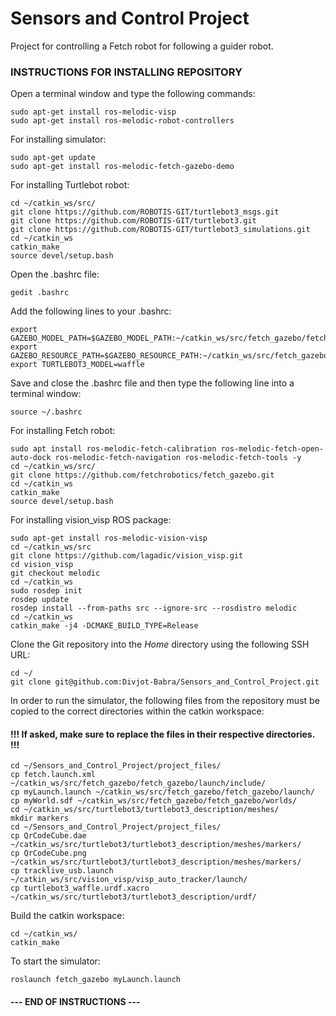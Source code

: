 # Sensors and Control Project
Project for controlling a Fetch robot for following a guider robot.

### INSTRUCTIONS FOR INSTALLING REPOSITORY

Open a terminal window and type the following commands:
```
sudo apt-get install ros-melodic-visp
sudo apt-get install ros-melodic-robot-controllers
```

For installing simulator:
```
sudo apt-get update
sudo apt-get install ros-melodic-fetch-gazebo-demo
```

For installing Turtlebot robot:
```
cd ~/catkin_ws/src/  
git clone https://github.com/ROBOTIS-GIT/turtlebot3_msgs.git  
git clone https://github.com/ROBOTIS-GIT/turtlebot3.git  
git clone https://github.com/ROBOTIS-GIT/turtlebot3_simulations.git  
cd ~/catkin_ws
catkin_make
source devel/setup.bash
```

Open the .bashrc file:
```
gedit .bashrc
```

Add the following lines to your .bashrc:
```
export GAZEBO_MODEL_PATH=$GAZEBO_MODEL_PATH:~/catkin_ws/src/fetch_gazebo/fetch_gazebo/models/gazebo_models_worlds_collection/models
export GAZEBO_RESOURCE_PATH=$GAZEBO_RESOURCE_PATH:~/catkin_ws/src/fetch_gazebo/fetch_gazebo/models/gazebo_models_worlds_collection/worlds
export TURTLEBOT3_MODEL=waffle
```

Save and close the .bashrc file and then type the following line into a terminal window:
```
source ~/.bashrc
```

For installing Fetch robot:
```
sudo apt install ros-melodic-fetch-calibration ros-melodic-fetch-open-auto-dock ros-melodic-fetch-navigation ros-melodic-fetch-tools -y
cd ~/catkin_ws/src/ 
git clone https://github.com/fetchrobotics/fetch_gazebo.git    
cd ~/catkin_ws   
catkin_make   
source devel/setup.bash
```

For installing vision_visp ROS package:
```
sudo apt-get install ros-melodic-vision-visp
cd ~/catkin_ws/src
git clone https://github.com/lagadic/vision_visp.git
cd vision_visp
git checkout melodic
cd ~/catkin_ws
sudo rosdep init
rosdep update
rosdep install --from-paths src --ignore-src --rosdistro melodic
cd ~/catkin_ws
catkin_make -j4 -DCMAKE_BUILD_TYPE=Release
```

Clone the Git repository into the *Home* directory using the following SSH URL:
```
cd ~/
git clone git@github.com:Divjot-Babra/Sensors_and_Control_Project.git
```

In order to run the simulator, the following files from the repository must be copied to the correct directories within the catkin workspace:
#### !!! If asked, make sure to replace the files in their respective directories. !!!
```
cd ~/Sensors_and_Control_Project/project_files/
cp fetch.launch.xml ~/catkin_ws/src/fetch_gazebo/fetch_gazebo/launch/include/
cp myLaunch.launch ~/catkin_ws/src/fetch_gazebo/fetch_gazebo/launch/
cp myWorld.sdf ~/catkin_ws/src/fetch_gazebo/fetch_gazebo/worlds/ 
cd ~/catkin_ws/src/turtlebot3/turtlebot3_description/meshes/ 
mkdir markers
cd ~/Sensors_and_Control_Project/project_files/
cp QrCodeCube.dae ~/catkin_ws/src/turtlebot3/turtlebot3_description/meshes/markers/
cp QrCodeCube.png ~/catkin_ws/src/turtlebot3/turtlebot3_description/meshes/markers/
cp tracklive_usb.launch ~/catkin_ws/src/vision_visp/visp_auto_tracker/launch/
cp turtlebot3_waffle.urdf.xacro ~/catkin_ws/src/turtlebot3/turtlebot3_description/urdf/
```

Build the catkin workspace:
```
cd ~/catkin_ws/
catkin_make
```

To start the simulator: 
```
roslaunch fetch_gazebo myLaunch.launch
```

#### --- END OF INSTRUCTIONS ---
